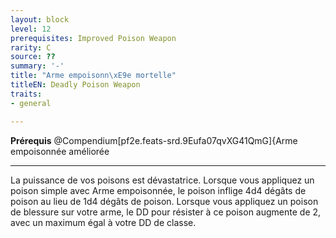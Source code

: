 ```yaml
---
layout: block
level: 12
prerequisites: Improved Poison Weapon
rarity: C
source: ??
summary: '-'
title: "Arme empoisonn\xE9e mortelle"
titleEN: Deadly Poison Weapon
traits:
- general

---
```


<p><span id="ctl00_MainContent_DetailedOutput"><strong>Prérequis</strong> @Compendium[pf2e.feats-srd.9Eufa07qvXG41QmG]{Arme empoisonnée améliorée<br></span></p>
<hr>
<p>La puissance de vos poisons est dévastatrice. Lorsque vous appliquez un poison simple avec Arme empoisonnée, le poison inflige 4d4 dégâts de poison au lieu de 1d4 dégâts de poison. Lorsque vous appliquez un poison de blessure sur votre arme, le DD pour résister à ce poison augmente de 2, avec un maximum égal à votre DD de classe.&nbsp;</p>